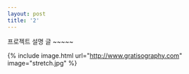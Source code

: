 ```yaml
---
layout: post
title: '2'
---
```


프로젝트 설명 글 ~~~~~


{% include image.html url="http://www.gratisography.com" image="stretch.jpg" %}


